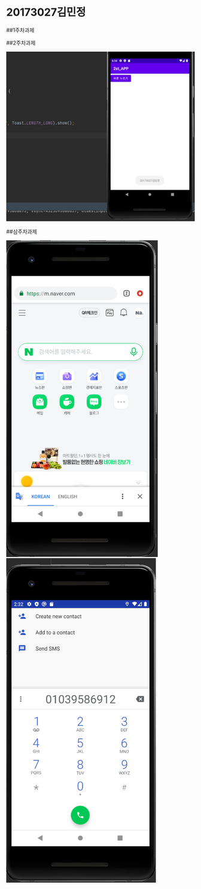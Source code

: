 # 20173027김민정

##1주차과제

##2주차과제

  <img width="" height="" src="./png/2주차과제_20173027김민정.JPG"></img>

##삼주차과제

<img width="" height="" src="./png/네이버.PNG"></img>
<img width="" height="" src="./png/전화.PNG"></img>
